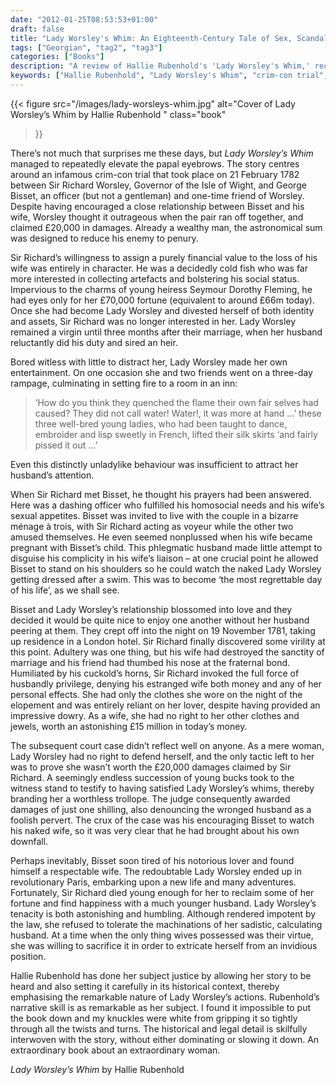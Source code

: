 ```yaml
---
date: "2012-01-25T08:53:53+01:00"
draft: false
title: "Lady Worsley's Whim: An Eighteenth-Century Tale of Sex, Scandal and Divorce"
tags: ["Georgian", "tag2", "tag3"]
categories: ["Books"]
description: "A review of Hallie Rubenhold's 'Lady Worsley's Whim,' recounting the scandalous 1782 crim-con trial where Sir Richard Worsley sued his wife's lover for £20,000. Discover how Lady Worsley's courage to defy her voyeuristic husband changed her from victim to survivor."
keywords: ["Hallie Rubenhold", "Lady Worsley's Whim", "crim-con trial", "1782 scandal", "Georgian scandal", "adultery trial", "women's rights", "Georgian society", "criminal conversation", "Sir Richard Worsley"]
---
```


{{< figure
  src="/images/lady-worsleys-whim.jpg"
  alt="Cover of Lady Worsley’s Whim by Hallie Rubenhold "
  class="book"
>}}

There’s not much that surprises me these days, but _Lady Worsley’s Whim_ managed to repeatedly elevate the papal eyebrows. The story centres around an infamous crim-con trial that took place on 21 February 1782 between Sir Richard Worsley, Governor of the Isle of Wight, and George Bisset, an officer (but not a gentleman) and one-time friend of Worsley. Despite having encouraged a close relationship between Bisset and his wife, Worsley thought it outrageous when the pair ran off together, and claimed £20,000 in damages. Already a wealthy man, the astronomical sum was designed to reduce his enemy to penury.

Sir Richard’s willingness to assign a purely financial value to the loss of his wife was entirely in character. He was a decidedly cold fish who was far more interested in collecting artefacts and bolstering his social status. Impervious to the charms of young heiress Seymour Dorothy Fleming, he had eyes only for her £70,000 fortune (equivalent to around £66m today). Once she had become Lady Worsley and divested herself of both identity and assets, Sir Richard was no longer interested in her. Lady Worsley remained a virgin until three months after their marriage, when her husband reluctantly did his duty and sired an heir.

Bored witless with little to distract her, Lady Worsley made her own entertainment. On one occasion she and two friends went on a three-day rampage, culminating in setting fire to a room in an inn:

>‘How do you think they quenched the flame their own fair selves had caused? They did not call water! Water!, it was more at hand …’ these three well-bred young ladies, who had been taught to dance, embroider and lisp sweetly in French, lifted their silk skirts ‘and fairly pissed it out …’

Even this distinctly unladylike behaviour was insufficient to attract her husband’s attention.

When Sir Richard met Bisset, he thought his prayers had been answered. Here was a dashing officer who fulfilled his homosocial needs and his wife’s sexual appetites. Bisset was invited to live with the couple in a bizarre ménage à trois, with Sir Richard acting as voyeur while the other two amused themselves. He even seemed nonplussed when his wife became pregnant with Bisset’s child. This phlegmatic husband made little attempt to disguise his complicity in his wife’s liaison – at one crucial point he allowed Bisset to stand on his shoulders so he could watch the naked Lady Worsley getting dressed after a swim. This was to become ‘the most regrettable day of his life’, as we shall see.

Bisset and Lady Worsley’s relationship blossomed into love and they decided it would be quite nice to enjoy one another without her husband peering at them. They crept off into the night on 19 November 1781, taking up residence in a London hotel. Sir Richard finally discovered some virility at this point. Adultery was one thing, but his wife had destroyed the sanctity of marriage and his friend had thumbed his nose at the fraternal bond. Humiliated by his cuckold’s horns, Sir Richard invoked the full force of husbandly privilege, denying his estranged wife both money and any of her personal effects. She had only the clothes she wore on the night of the elopement and was entirely reliant on her lover, despite having provided an impressive dowry. As a wife, she had no right to her other clothes and jewels, worth an astonishing £15 million in today’s money.

The subsequent court case didn’t reflect well on anyone. As a mere woman, Lady Worsley had no right to defend herself, and the only tactic left to her was to prove she wasn’t worth the £20,000 damages claimed by Sir Richard. A seemingly endless succession of young bucks took to the witness stand to testify to having satisfied Lady Worsley’s whims, thereby branding her a worthless trollope. The judge consequently awarded damages of just one shilling, also denouncing the wronged husband as a foolish pervert. The crux of the case was his encouraging Bisset to watch his naked wife, so it was very clear that he had brought about his own downfall.

Perhaps inevitably, Bisset soon tired of his notorious lover and found himself a respectable wife.  The redoubtable Lady Worsley ended up in revolutionary Paris, embarking upon a new life and many adventures. Fortunately, Sir Richard died young enough for her to reclaim some of her fortune and find happiness with a much younger husband. Lady Worsley’s tenacity is both astonishing and humbling. Although rendered impotent by the law, she refused to tolerate the machinations of her sadistic, calculating husband. At a time when the only thing wives possessed was their virtue, she was willing to sacrifice it in order to extricate herself from an invidious position.

Hallie Rubenhold has done her subject justice by allowing her story to be heard and also setting it carefully in its historical context, thereby emphasising the remarkable nature of Lady Worsley’s actions. Rubenhold’s narrative skill is as remarkable as her subject. I found it impossible to put the book down and my knuckles were white from gripping it so tightly through all the twists and turns. The historical and legal detail is skilfully interwoven with the story, without either dominating or slowing it down. An extraordinary book about an extraordinary woman.

_Lady Worsley’s Whim_ by Hallie Rubenhold
